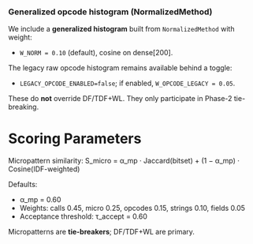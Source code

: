 <!-- >>> AUTOGEN: BYTECODEMAPPER DOC scoring NormalizedMethod BEGIN -->

### Generalized opcode histogram (NormalizedMethod)

We include a **generalized histogram** built from `NormalizedMethod` with weight:

- `W_NORM = 0.10` (default), cosine on dense[200].

The legacy raw opcode histogram remains available behind a toggle:

- `LEGACY_OPCODE_ENABLED=false`; if enabled, `W_OPCODE_LEGACY = 0.05`.

These do **not** override DF/TDF+WL. They only participate in Phase-2 tie-breaking.
<!-- <<< AUTOGEN: BYTECODEMAPPER DOC scoring NormalizedMethod END -->
<!-- >>> AUTOGEN: BYTECODEMAPPER DOC scoring BEGIN -->
# Scoring Parameters

Micropattern similarity:
S_micro = α_mp · Jaccard(bitset) + (1 − α_mp) · Cosine(IDF-weighted)

Defaults:
- α_mp = 0.60
- Weights: calls 0.45, micro 0.25, opcodes 0.15, strings 0.10, fields 0.05
- Acceptance threshold: τ_accept = 0.60

Micropatterns are **tie-breakers**; DF/TDF+WL are primary.
<!-- <<< AUTOGEN: BYTECODEMAPPER DOC scoring END -->

